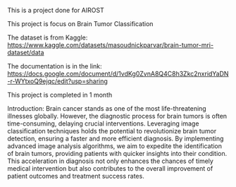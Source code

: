 This is a project done for AIROST

This project is focus on Brain Tumor Classification

The dataset is from Kaggle: https://www.kaggle.com/datasets/masoudnickparvar/brain-tumor-mri-dataset/data

The documentation is in the link: https://docs.google.com/document/d/1vdKg0ZvnA8Q4C8h3Zkc2nxridYaDN-r-WYtxoQ9ejqc/edit?usp=sharing

This project is completed in 1 month

Introduction:
Brain cancer stands as one of the most life-threatening illnesses globally. However, the diagnostic process for brain tumors is often time-consuming, delaying crucial interventions. Leveraging image classification techniques holds the potential to revolutionize brain tumor detection, ensuring a faster and more efficient diagnosis. By implementing advanced image analysis algorithms, we aim to expedite the identification of brain tumors, providing patients with quicker insights into their condition. This acceleration in diagnosis not only enhances the chances of timely medical intervention but also contributes to the overall improvement of patient outcomes and treatment success rates.
